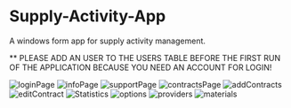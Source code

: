 # Supply-Activity-App
A windows form app for supply activity management.

** PLEASE ADD AN USER TO THE USERS TABLE BEFORE THE FIRST RUN OF THE APPLICATION BECAUSE YOU NEED AN ACCOUNT FOR LOGIN!

![loginPage](https://user-images.githubusercontent.com/57460362/145260229-f56856d4-4ede-4a11-acd9-6184c02b34a4.jpg)
![infoPage](https://user-images.githubusercontent.com/57460362/145260235-bf4374c3-4c8b-4dde-b7a8-175646a04a57.png)
![supportPage](https://user-images.githubusercontent.com/57460362/145260238-8940e3d6-fbee-4675-9b80-6944b580f1a3.png)
![contractsPage](https://user-images.githubusercontent.com/57460362/145260239-5ff7b040-b1e9-4ebd-94c4-0fdde1e367a0.png)
![addContracts](https://user-images.githubusercontent.com/57460362/145260241-fbbf6bbf-c428-483e-98bb-fc34bf8db9c8.png)
![editContract](https://user-images.githubusercontent.com/57460362/145260244-1bda2e17-ffcf-44c2-bfb6-167fc4c62107.png)
![Statistics](https://user-images.githubusercontent.com/57460362/145260245-855fe11b-7006-4881-a014-5a17576685d7.png)
![options](https://user-images.githubusercontent.com/57460362/145260248-fe7f630e-92bb-4222-8b52-2f165f1c4c28.png)
![providers](https://user-images.githubusercontent.com/57460362/145260250-cce39cbf-a617-4c3a-803c-6731a2e8f1c5.png)
![materials](https://user-images.githubusercontent.com/57460362/145260253-6b6bf490-490c-4737-b09a-4213beb11d11.png)
